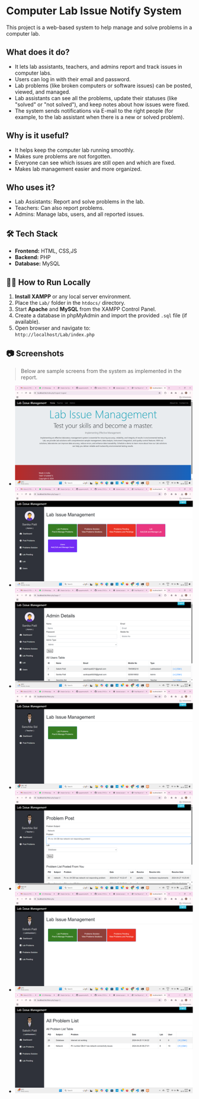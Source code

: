 # Computer Lab Issue Notify System

This project is a web-based system to help manage and solve problems in a computer lab.

## What does it do?

- It lets lab assistants, teachers, and admins report and track issues in computer labs.
- Users can log in with their email and password.
- Lab problems (like broken computers or software issues) can be posted, viewed, and managed.
- Lab assistants can see all the problems, update their statuses (like "solved" or "not solved"), and keep notes about how issues were fixed.
- The system sends notifications via E-mail to the right people (for example, to the lab assistant when there is a new or solved problem).

## Why is it useful?

- It helps keep the computer lab running smoothly.
- Makes sure problems are not forgotten.
- Everyone can see which issues are still open and which are fixed.
- Makes lab management easier and more organized.

## Who uses it?

- Lab Assistants: Report and solve problems in the lab.
- Teachers: Can also report problems.
- Admins: Manage labs, users, and all reported issues.

## 🛠️ Tech Stack

- **Frontend:** HTML, CSS,JS
- **Backend:** PHP
- **Database:** MySQL

## 🧑‍💻 How to Run Locally

1. **Install XAMPP** or any local server environment.
2. Place the `Lab/` folder in the `htdocs/` directory.
3. Start **Apache** and **MySQL** from the XAMPP Control Panel.
4. Create a database in phpMyAdmin and import the provided `.sql` file (if available).
5. Open browser and navigate to:  
   `http://localhost/Lab/index.php`


## 📷 Screenshots

> Below are sample screens from the system as implemented in the report.

- ![Home Page](screenshots/screenshots/homepage.png)
- ![Admin Dashboard](screenshots/screenshots/admin_dashboard.png)
- ![Add New User](screenshots/screenshots/add_user.png)
- ![Faculty Dashboard](screenshots/screenshots/faculty_dashboard.png)
- ![Problem posted by faculty](screenshots/screenshots/Post_problem.png)
- ![Lab Assistant Dashboard](screenshots/screenshots/labAssistant_dashboard.png)
- ![List Of problems](screenshots/screenshots/View_problem.png)
